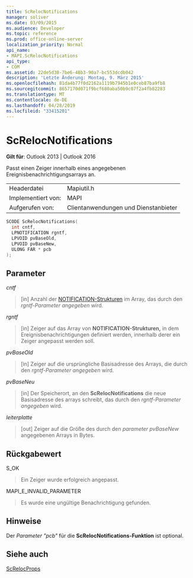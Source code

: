```yaml
---
title: ScRelocNotifications
manager: soliver
ms.date: 03/09/2015
ms.audience: Developer
ms.topic: reference
ms.prod: office-online-server
localization_priority: Normal
api_name:
- MAPI.ScRelocNotifications
api_type:
- COM
ms.assetid: 22de5d38-7be6-48b3-90a7-bc553dcdb042
description: 'Letzte Änderung: Montag, 9. März 2015'
ms.openlocfilehash: 81da4b77f0d2162a1119b7945b1e0ceb87ba9fb8
ms.sourcegitcommit: 8657170d071f9bcf680aba50b9c07f2a4fb82283
ms.translationtype: MT
ms.contentlocale: de-DE
ms.lasthandoff: 04/28/2019
ms.locfileid: "33415201"
---
```

# <a name="screlocnotifications"></a>ScRelocNotifications

  
  
**Gilt für**: Outlook 2013 | Outlook 2016 
  
Passt einen Zeiger innerhalb eines angegebenen Ereignisbenachrichtigungsarrays an. 
  
|||
|:-----|:-----|
|Headerdatei  <br/> |Mapiutil.h  <br/> |
|Implementiert von:  <br/> |MAPI  <br/> |
|Aufgerufen von:  <br/> |Clientanwendungen und Dienstanbieter  <br/> |
   
```cpp
SCODE ScRelocNotifications(
  int cntf,
  LPNOTIFICATION rgntf,
  LPVOID pvBaseOld,
  LPVOID pvBaseNew,
  ULONG FAR * pcb
);
```

## <a name="parameters"></a>Parameter

 _cntf_
  
> [in] Anzahl der [NOTIFICATION-Strukturen](notification.md) im Array, das durch den  _rgntf-Parameter angegeben_ wird. 
    
 _rgntf_
  
> [in] Zeiger auf das Array von **NOTIFICATION-Strukturen,** in dem Ereignisbenachrichtigungen definiert werden, innerhalb derer ein Zeiger angepasst werden soll. 
    
 _pvBaseOld_
  
> [in] Zeiger auf die ursprüngliche Basisadresse des Arrays, die durch den  _rgntf-Parameter angegeben_ wird. 
    
 _pvBaseNeu_
  
> [in] Der Speicherort, an den **ScRelocNotifications** die neue Basisadresse des arrays schreibt, das durch den  _rgntf-Parameter angegeben_ wird. 
    
 _leiterplatte_
  
> [out] Zeiger auf die Größe des durch den  _parameter pvBaseNew_ angegebenen Arrays in Bytes. 
    
## <a name="return-value"></a>Rückgabewert

S_OK
  
> Ein Zeiger wurde erfolgreich angepasst.
    
MAPI_E_INVALID_PARAMETER
  
> Es wurde eine ungültige Benachrichtigung gefunden.
    
## <a name="remarks"></a>Hinweise

Der  _Parameter "pcb"_ für die **ScRelocNotifications-Funktion** ist optional. 
  
## <a name="see-also"></a>Siehe auch



[ScRelocProps](screlocprops.md)

